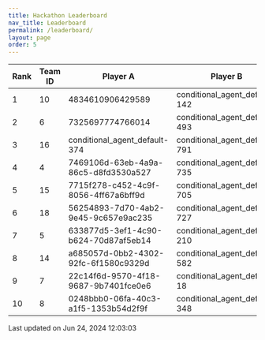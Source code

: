 ```yaml
---
title: Hackathon Leaderboard
nav_title: Leaderboard
permalink: /leaderboard/
layout: page
order: 5
---
```


|Rank            |Team ID         |Player A        |Player B        |Player C        |Total Score     |
|----------------|----------------|----------------|----------------|----------------|----------------|
|1               |10              |4834610906429589|conditional_agent_default-142|conditional_agent_default-525|1979.0          |
|2               |6               |7325697774766014|conditional_agent_default-493|conditional_agent_default-763|1850.67         |
|3               |16              |conditional_agent_default-374|conditional_agent_default-791|eabae978-2dd5-4c2f-bba9-47bed39b0cd4|1519.94         |
|4               |4               |7469106d-63eb-4a9a-86c5-d8fd3530a527|conditional_agent_default-735|conditional_agent_default-801|1475.12         |
|5               |15              |7715f278-c452-4c9f-8056-4ff67a6bff9d|conditional_agent_default-705|conditional_agent_default-902|967.87          |
|6               |18              |56254893-7d70-4ab2-9e45-9c657e9ac235|conditional_agent_default-727|conditional_agent_default-827|792.77          |
|7               |5               |633877d5-3ef1-4c90-b624-70d87af5eb14|conditional_agent_default-210|conditional_agent_default-553|598.33          |
|8               |14              |a685057d-0bb2-4302-92fc-6f1580c9329d|conditional_agent_default-582|conditional_agent_default-974|551.24          |
|9               |7               |22c14f6d-9570-4f18-9687-9b7401fce0e6|conditional_agent_default-18|conditional_agent_default-915|537.69          |
|10              |8               |0248bbb0-06fa-40c3-a1f5-1353b54d2f9f|conditional_agent_default-348|conditional_agent_default-705|460.99          |

Last updated on Jun 24, 2024 12:03:03